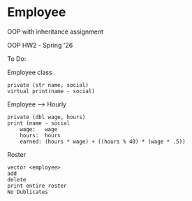 # Employee

OOP with inheritance assignment

OOP HW2 - Spring '26

To Do:

Employee class

    private (str name, social)
    virtual print(name - social)
  
  
Employee --> Hourly

    private (dbl wage, hours)
    print (name - social
        wage:   wage
        hours:  hours
        earned: (hours * wage) + ((hours % 40) * (wage * .5))
        
Roster

    vector <employee>
    add
    delete
    print entire roster
    No Dublicates
